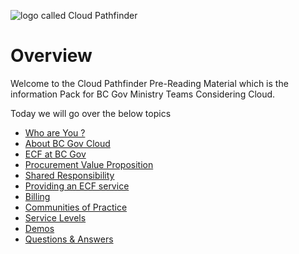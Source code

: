 ![logo called Cloud Pathfinder](./images/cpf_logo.png)

# Overview
Welcome to the Cloud Pathfinder Pre-Reading Material which is the information Pack for BC Gov Ministry Teams Considering Cloud.

Today we will go over the below topics


* [Who are You ?](./000100_who_are_you.md)
* [About BC Gov Cloud](./000200_About_bcgov_cloud.md)
* [ECF at BC Gov](./000300_sea_at_bc_Gov.md)
* [Procurement Value Proposition](./000400_procurement_value_proposition.md)
* [Shared Responsibility](./000500_shared_responsibility_model.md)
* [Providing an ECF service](./000600_Providing_an_sea_service.md)
* [Billing](./000700_billing.md)
* [Communities of Practice](./000800_communities_of_practise.md)
* [Service Levels](./000900_service_levels.md)
* [Demos](./001000_demo.md)
* [Questions & Answers](./001100_questions.md)

